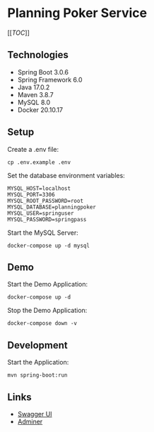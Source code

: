 # Planning Poker Service

[[_TOC_]]

## Technologies

- Spring Boot 3.0.6
- Spring Framework 6.0
- Java 17.0.2
- Maven 3.8.7
- MySQL 8.0
- Docker 20.10.17

## Setup

Create a .env file:
```shell
cp .env.example .env
```

Set the database environment variables:
```text
MYSQL_HOST=localhost
MYSQL_PORT=3306
MYSQL_ROOT_PASSWORD=root
MYSQL_DATABASE=planningpoker
MYSQL_USER=springuser
MYSQL_PASSWORD=springpass
```

Start the MySQL Server:
```shell
docker-compose up -d mysql
```

## Demo

Start the Demo Application:
```shell
docker-compose up -d
```

Stop the Demo Application:
```shell
docker-compose down -v
```

## Development

Start the Application:
```shell
mvn spring-boot:run
```

## Links
- [Swagger UI](http://localhost:8080/swagger-ui/index.html#/)
- [Adminer](http://localhost:8085)
